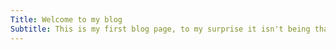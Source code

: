 ```yaml
---
Title: Welcome to my blog
Subtitle: This is my first blog page, to my surprise it isn't being that hard.
---
```



